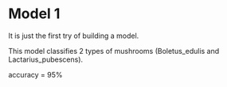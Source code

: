 # Model 1

It is just the first try of building a model.

This model classifies 2 types of mushrooms (Boletus_edulis and Lactarius_pubescens). 

accuracy = 95%
